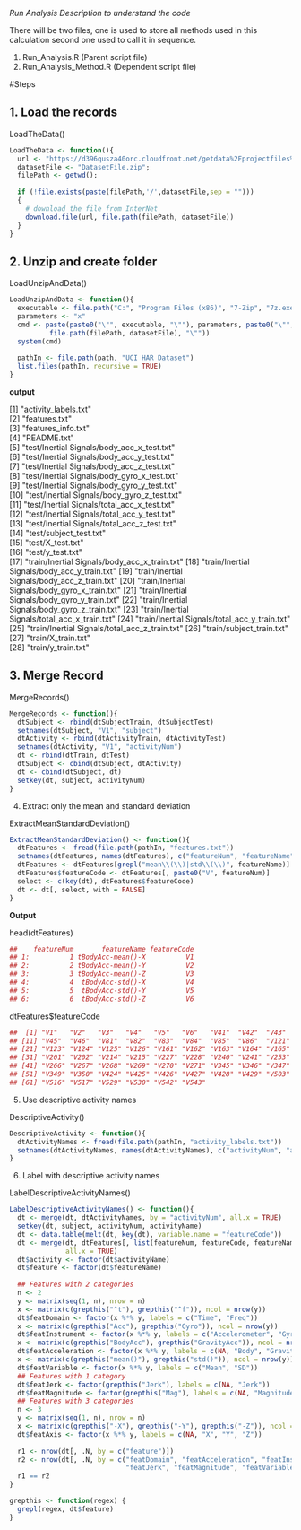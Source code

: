 *Run Analysis Description to understand the code*

There will be two files, one is used to store all methods used in this calculation second one used to call it in sequence.  

1. Run_Analysis.R (Parent script file)
2. Run_Analysis_Method.R (Dependent script file)

#Steps

## 1. Load the records

LoadTheData()

```r
LoadTheData <- function(){
  url <- "https://d396qusza40orc.cloudfront.net/getdata%2Fprojectfiles%2FUCI%20HAR%20Dataset.zip"
  datasetFile <- "DatasetFile.zip";
  filePath <- getwd();
  
  if (!file.exists(paste(filePath,'/',datasetFile,sep = "")))
  {
    # download the file from InterNet 
    download.file(url, file.path(filePath, datasetFile))
  }
}
```
## 2. Unzip and create folder 

LoadUnzipAndData()

```r
LoadUnzipAndData <- function(){
  executable <- file.path("C:", "Program Files (x86)", "7-Zip", "7z.exe")
  parameters <- "x"
  cmd <- paste(paste0("\"", executable, "\""), parameters, paste0("\"",
          file.path(filePath, datasetFile), "\""))
  system(cmd)
  
  pathIn <- file.path(path, "UCI HAR Dataset")
  list.files(pathIn, recursive = TRUE)
}
```
**output**

 [1] "activity_labels.txt"                         
 [2] "features.txt"                                
 [3] "features_info.txt"                           
 [4] "README.txt"                                  
 [5] "test/Inertial Signals/body_acc_x_test.txt"   
 [6] "test/Inertial Signals/body_acc_y_test.txt"   
 [7] "test/Inertial Signals/body_acc_z_test.txt"   
 [8] "test/Inertial Signals/body_gyro_x_test.txt"  
 [9] "test/Inertial Signals/body_gyro_y_test.txt"  
[10] "test/Inertial Signals/body_gyro_z_test.txt"  
[11] "test/Inertial Signals/total_acc_x_test.txt"  
[12] "test/Inertial Signals/total_acc_y_test.txt"  
[13] "test/Inertial Signals/total_acc_z_test.txt"  
[14] "test/subject_test.txt"                       
[15] "test/X_test.txt"                             
[16] "test/y_test.txt"                             
[17] "train/Inertial Signals/body_acc_x_train.txt" 
[18] "train/Inertial Signals/body_acc_y_train.txt" 
[19] "train/Inertial Signals/body_acc_z_train.txt" 
[20] "train/Inertial Signals/body_gyro_x_train.txt"
[21] "train/Inertial Signals/body_gyro_y_train.txt"
[22] "train/Inertial Signals/body_gyro_z_train.txt"
[23] "train/Inertial Signals/total_acc_x_train.txt"
[24] "train/Inertial Signals/total_acc_y_train.txt"
[25] "train/Inertial Signals/total_acc_z_train.txt"
[26] "train/subject_train.txt"                     
[27] "train/X_train.txt"                           
[28] "train/y_train.txt"          

## 3. Merge Record

MergeRecords()

```r
MergeRecords <- function(){
  dtSubject <- rbind(dtSubjectTrain, dtSubjectTest)
  setnames(dtSubject, "V1", "subject")
  dtActivity <- rbind(dtActivityTrain, dtActivityTest)
  setnames(dtActivity, "V1", "activityNum")
  dt <- rbind(dtTrain, dtTest)
  dtSubject <- cbind(dtSubject, dtActivity)
  dt <- cbind(dtSubject, dt)
  setkey(dt, subject, activityNum)
}
```
4. Extract only the mean and standard deviation

ExtractMeanStandardDeviation()

```r
ExtractMeanStandardDeviation() <- function(){
  dtFeatures <- fread(file.path(pathIn, "features.txt"))
  setnames(dtFeatures, names(dtFeatures), c("featureNum", "featureName"))
  dtFeatures <- dtFeatures[grepl("mean\\(\\)|std\\(\\)", featureName)]
  dtFeatures$featureCode <- dtFeatures[, paste0("V", featureNum)]
  select <- c(key(dt), dtFeatures$featureCode)
  dt <- dt[, select, with = FALSE]
}
```
**Output**

head(dtFeatures)
```r
##    featureNum       featureName featureCode
## 1:          1 tBodyAcc-mean()-X          V1
## 2:          2 tBodyAcc-mean()-Y          V2
## 3:          3 tBodyAcc-mean()-Z          V3
## 4:          4  tBodyAcc-std()-X          V4
## 5:          5  tBodyAcc-std()-Y          V5
## 6:          6  tBodyAcc-std()-Z          V6
```
dtFeatures$featureCode
```r
##  [1] "V1"   "V2"   "V3"   "V4"   "V5"   "V6"   "V41"  "V42"  "V43"  "V44" 
## [11] "V45"  "V46"  "V81"  "V82"  "V83"  "V84"  "V85"  "V86"  "V121" "V122"
## [21] "V123" "V124" "V125" "V126" "V161" "V162" "V163" "V164" "V165" "V166"
## [31] "V201" "V202" "V214" "V215" "V227" "V228" "V240" "V241" "V253" "V254"
## [41] "V266" "V267" "V268" "V269" "V270" "V271" "V345" "V346" "V347" "V348"
## [51] "V349" "V350" "V424" "V425" "V426" "V427" "V428" "V429" "V503" "V504"
## [61] "V516" "V517" "V529" "V530" "V542" "V543"
```
5.  Use descriptive activity names

DescriptiveActivity()

```r
DescriptiveActivity <- function(){
  dtActivityNames <- fread(file.path(pathIn, "activity_labels.txt"))
  setnames(dtActivityNames, names(dtActivityNames), c("activityNum", "activityName"))
}
```

6.  Label with descriptive activity names

LabelDescriptiveActivityNames()

```r
LabelDescriptiveActivityNames() <- function(){
  dt <- merge(dt, dtActivityNames, by = "activityNum", all.x = TRUE)
  setkey(dt, subject, activityNum, activityName)
  dt <- data.table(melt(dt, key(dt), variable.name = "featureCode"))
  dt <- merge(dt, dtFeatures[, list(featureNum, featureCode, featureName)], by = "featureCode", 
              all.x = TRUE)
  dt$activity <- factor(dt$activityName)
  dt$feature <- factor(dt$featureName)
  
  ## Features with 2 categories
  n <- 2
  y <- matrix(seq(1, n), nrow = n)
  x <- matrix(c(grepthis("^t"), grepthis("^f")), ncol = nrow(y))
  dt$featDomain <- factor(x %*% y, labels = c("Time", "Freq"))
  x <- matrix(c(grepthis("Acc"), grepthis("Gyro")), ncol = nrow(y))
  dt$featInstrument <- factor(x %*% y, labels = c("Accelerometer", "Gyroscope"))
  x <- matrix(c(grepthis("BodyAcc"), grepthis("GravityAcc")), ncol = nrow(y))
  dt$featAcceleration <- factor(x %*% y, labels = c(NA, "Body", "Gravity"))
  x <- matrix(c(grepthis("mean()"), grepthis("std()")), ncol = nrow(y))
  dt$featVariable <- factor(x %*% y, labels = c("Mean", "SD"))
  ## Features with 1 category
  dt$featJerk <- factor(grepthis("Jerk"), labels = c(NA, "Jerk"))
  dt$featMagnitude <- factor(grepthis("Mag"), labels = c(NA, "Magnitude"))
  ## Features with 3 categories
  n <- 3
  y <- matrix(seq(1, n), nrow = n)
  x <- matrix(c(grepthis("-X"), grepthis("-Y"), grepthis("-Z")), ncol = nrow(y))
  dt$featAxis <- factor(x %*% y, labels = c(NA, "X", "Y", "Z"))
  
  r1 <- nrow(dt[, .N, by = c("feature")])
  r2 <- nrow(dt[, .N, by = c("featDomain", "featAcceleration", "featInstrument", 
                             "featJerk", "featMagnitude", "featVariable", "featAxis")])
  r1 == r2
}

grepthis <- function(regex) {
  grepl(regex, dt$feature)
}
```
